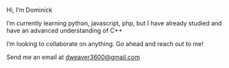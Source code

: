 Hi, I’m Dominick

I’m currently learning python, javascript, php, but I have already studied and have an advanced understanding of C++

I’m looking to collaborate on anything. Go ahead and reach out to me!

Send me an email at dweaver3600@gmail.com

<!---
dweaver3600/dweaver3600 is a ✨ special ✨ repository because its `README.md` (this file) appears on your GitHub profile.
You can click the Preview link to take a look at your changes.
--->
